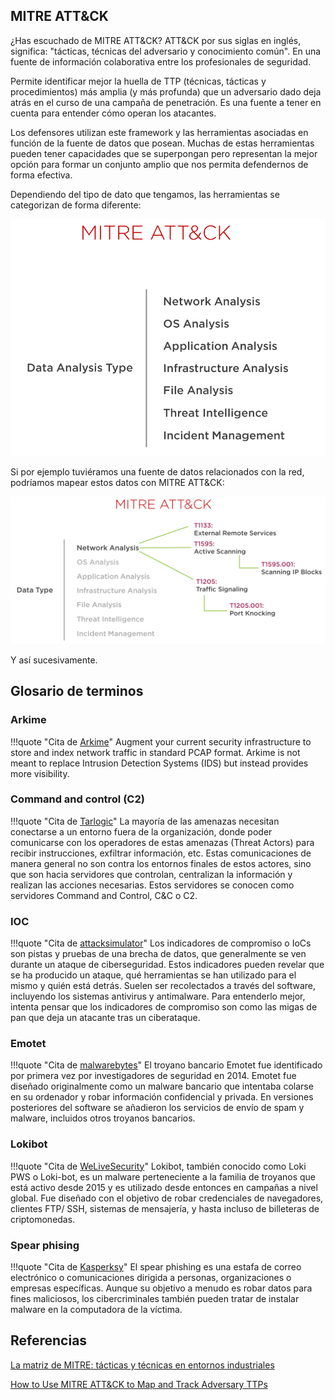## MITRE ATT&CK
¿Has escuchado de MITRE ATT&CK? ATT&CK por sus siglas en inglés, significa: "tácticas, técnicas del adversario y conocimiento común". En una fuente de información colaborativa entre los profesionales de seguridad. 

Permite identificar mejor la huella de TTP (técnicas, tácticas y procedimientos) más amplia (y más profunda) que un adversario dado deja atrás en el curso de una campaña de penetración. Es una fuente a tener en cuenta para entender cómo operan los atacantes. 

Los defensores utilizan este framework y las herramientas asociadas en función de la fuente de datos que posean. Muchas de estas herramientas pueden tener capacidades que se superpongan pero representan la mejor opción para formar un conjunto amplio que nos permita defendernos de forma efectiva.

Dependiendo del tipo de dato que tengamos, las herramientas se categorizan de forma diferente:

![](../img/mitre.png)

Si por ejemplo tuviéramos una fuente de datos relacionados con la red, podríamos mapear estos datos con MITRE ATT&CK:

![](../img/mitre2.png)

Y así sucesivamente.

## Glosario de terminos

### Arkime

!!!quote "Cita de [Arkime](https://arkime.com/)"
    Augment your current security infrastructure to store and index network traffic in standard PCAP format.
    Arkime is not meant to replace Intrusion Detection Systems (IDS) but instead provides more visibility. 

### Command and control (C2)

!!!quote "Cita de [Tarlogic](https://www.tarlogic.com/es/glosario-ciberseguridad/c2-command-and-control/)"
    La mayoría de las amenazas necesitan conectarse a un entorno fuera de la organización, donde poder comunicarse con los operadores de estas amenazas (Threat Actors) para recibir instrucciones, exfiltrar información, etc. Estas comunicaciones de manera general no son contra los entornos finales de estos actores, sino que son hacia servidores que controlan, centralizan la información y realizan las acciones necesarias. Estos servidores se conocen como servidores Command and Control, C&C o C2.

### IOC

!!!quote "Cita de [attacksimulator](https://attacksimulator.es/blog/8-tipos-de-indicadores-de-compromiso-ioc-y-como-reconocerlos/)"
    Los indicadores de compromiso o IoCs son pistas y pruebas de una brecha de datos, que generalmente se ven durante un ataque de ciberseguridad. Estos indicadores pueden revelar que se ha producido un ataque, qué herramientas se han utilizado para el mismo y quién está detrás. Suelen ser recolectados a través del software, incluyendo los sistemas antivirus y antimalware. Para entenderlo mejor, intenta pensar que los indicadores de compromiso son como las migas de pan que deja un atacante tras un ciberataque.

### Emotet

!!!quote "Cita de [malwarebytes](https://es.malwarebytes.com/emotet/)"
    El troyano bancario Emotet fue identificado por primera vez por investigadores de seguridad en 2014. Emotet fue diseñado originalmente como un malware bancario que intentaba colarse en su ordenador y robar información confidencial y privada. En versiones posteriores del software se añadieron los servicios de envío de spam y malware, incluidos otros troyanos bancarios.

### Lokibot

!!!quote "Cita de [WeLiveSecurity](https://www.welivesecurity.com/la-es/2021/09/30/lokibot-principales-caracteristicas-malware-roba-credenciales/)"
    Lokibot, también conocido como Loki PWS o Loki-bot, es un malware perteneciente a la familia de troyanos que está activo desde 2015 y es utilizado desde entonces en campañas a nivel global. Fue diseñado con el objetivo de robar credenciales de navegadores, clientes FTP/ SSH, sistemas de mensajería, y hasta incluso de billeteras de criptomonedas.

### Spear phising

!!!quote "Cita de [Kasperksy](https://latam.kaspersky.com/resource-center/definitions/spear-phishing)"
    El spear phishing es una estafa de correo electrónico o comunicaciones dirigida a personas, organizaciones o empresas específicas. Aunque su objetivo a menudo es robar datos para fines maliciosos, los cibercriminales también pueden tratar de instalar malware en la computadora de la víctima.


## Referencias

[La matriz de MITRE: tácticas y técnicas en entornos industriales](https://www.incibe-cert.es/blog/matriz-mitre-tacticas-y-tecnicas-entornos-industriales)

[How to Use MITRE ATT&CK to Map and Track Adversary TTPs](https://www.eclecticiq.com/take-action-with-cti/how-to-use-mitre-attck-to-map-and-track-adversary-ttps)

